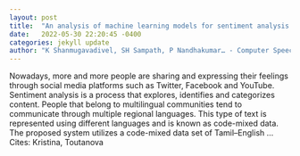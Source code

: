 ```yaml
---
layout: post
title:  "An analysis of machine learning models for sentiment analysis of Tamil code-mixed data"
date:   2022-05-30 22:20:45 -0400
categories: jekyll update
author: "K Shanmugavadivel, SH Sampath, P Nandhakumar… - Computer Speech & …, 2022"
---
```

Nowadays, more and more people are sharing and expressing their feelings through social media platforms such as Twitter, Facebook and YouTube. Sentiment analysis is a process that explores, identifies and categorizes content. People that belong to multilingual communities tend to communicate through multiple regional languages. This type of text is represented using different languages and is known as code-mixed data. The proposed system utilizes a code-mixed data set of Tamil–English … Cites: ‪Kristina, Toutanova‬
